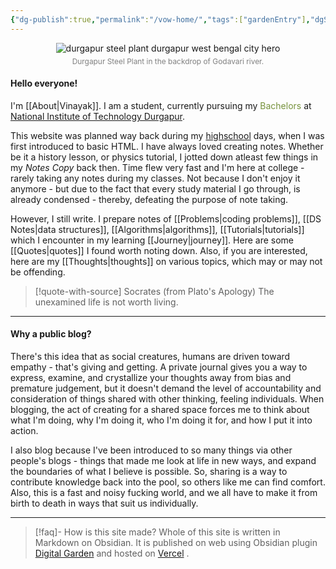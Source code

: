 ```yaml
---
{"dg-publish":true,"permalink":"/vow-home/","tags":["gardenEntry"],"dgShowToc":true,"noteIcon":"3"}
---
```


<figure style="text-align: center;">
<img src="https://cdn.allthepics.net/images/2025/06/27/durgapur-steel-plant-durgapur-west-bengal-city-hero.png" alt="durgapur steel plant durgapur west bengal city hero" border="0">
<figcaption style="font-size: 0.85em; color: gray; margin-top: 5px;"> Durgapur Steel Plant in the backdrop of Godavari river.</figcaption>
</figure>
<h4>Hello everyone!</h4>

I'm [[About\|Vinayak]].
I am a student, currently pursuing my <font color="#76923c">Bachelors</font> at<a href = "https://nitdgp.ac.in/"> National Institute of Technology Durgapur</a>.

This website was planned way back during my [highschool](https://greenfieldsschool.org.in/) days, when I was first introduced to basic HTML. I have always loved creating notes. Whether be it a history lesson, or physics tutorial, I jotted down atleast few things in my *Notes Copy* back then. 
Time flew very fast and I'm here at college - rarely taking any notes during my classes. Not because I don't enjoy it anymore - but due to the fact that every study material I go through, is already condensed - thereby, defeating the purpose of note taking. 

However, I still write. I prepare notes of [[Problems\|coding problems]], [[DS Notes\|data structures]], [[Algorithms\|algorithms]], [[Tutorials\|tutorials]] which I encounter in my learning [[Journey\|journey]]. Here are some [[Quotes\|quotes]] I found worth noting down. Also, if you are interested, here are my [[Thoughts\|thoughts]] on various topics, which may or may not be offending.

> [!quote-with-source] Socrates (from Plato's Apology)
> The unexamined life is not worth living.

---
<h4>Why a public blog?</h4>

There's this idea that as social creatures, humans are driven toward empathy - that's giving and getting. A private journal gives you a way to express, examine, and crystallize your thoughts away from bias and premature judgement, but it doesn't demand the level of accountability and consideration of things shared with other thinking, feeling individuals. When blogging, the act of creating for a shared space forces me to think about what I'm doing, why I'm doing it, who I'm doing it for, and how I put it into action. 

I also blog because I've been introduced to so many things via other people's blogs - things that made me look at life in new ways, and expand the boundaries of what I believe is possible. So, sharing is a way to contribute knowledge back into the pool, so others like me can find comfort. Also, this is a fast and noisy fucking world, and we all have to make it from birth to death in ways that suit us individually.

---
>[!faq]- How is this site made?
>Whole of this site is written in Markdown on Obsidian. It is published on web using Obsidian plugin [Digital Garden](https://dg-docs.ole.dev/) and hosted on [Vercel](https://vercel.com)
.





